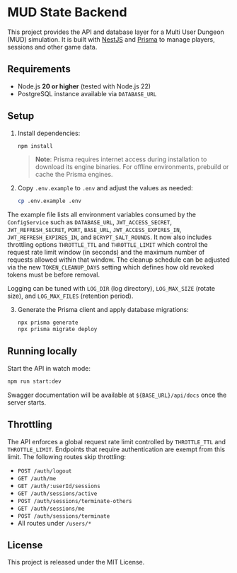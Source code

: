 # MUD State Backend

This project provides the API and database layer for a Multi User Dungeon (MUD) simulation. It is built with [NestJS](https://nestjs.com) and [Prisma](https://www.prisma.io/) to manage players, sessions and other game data.

## Requirements

- Node.js **20 or higher** (tested with Node.js 22)
- PostgreSQL instance available via `DATABASE_URL`

## Setup

1. Install dependencies:

   ```bash
   npm install
   ```
   > **Note**: Prisma requires internet access during installation to download
   > its engine binaries. For offline environments, prebuild or cache the
   > Prisma engines.

2. Copy `.env.example` to `.env` and adjust the values as needed:

   ```bash
   cp .env.example .env
   ```

  The example file lists all environment variables consumed by the
  `ConfigService` such as `DATABASE_URL`, `JWT_ACCESS_SECRET`,
  `JWT_REFRESH_SECRET`, `PORT`, `BASE_URL`, `JWT_ACCESS_EXPIRES_IN`,
  `JWT_REFRESH_EXPIRES_IN`, and `BCRYPT_SALT_ROUNDS`.
  It now also includes throttling options `THROTTLE_TTL` and
  `THROTTLE_LIMIT` which control the request rate limit window (in
  seconds) and the maximum number of requests allowed within that
  window.  The cleanup schedule can be adjusted via the new
  `TOKEN_CLEANUP_DAYS` setting which defines how old revoked tokens
  must be before removal.

  Logging can be tuned with `LOG_DIR` (log directory), `LOG_MAX_SIZE` (rotate size), and `LOG_MAX_FILES` (retention period).

3. Generate the Prisma client and apply database migrations:

   ```bash
   npx prisma generate
   npx prisma migrate deploy
   ```

## Running locally

Start the API in watch mode:

```bash
npm run start:dev
```

Swagger documentation will be available at `${BASE_URL}/api/docs` once the server starts.

## Throttling

The API enforces a global request rate limit controlled by `THROTTLE_TTL` and
`THROTTLE_LIMIT`. Endpoints that require authentication are exempt from this
limit. The following routes skip throttling:

- `POST /auth/logout`
- `GET /auth/me`
- `GET /auth/:userId/sessions`
- `GET /auth/sessions/active`
- `POST /auth/sessions/terminate-others`
- `GET /auth/sessions/me`
- `POST /auth/sessions/terminate`
- All routes under `/users/*`

## License

This project is released under the MIT License.
